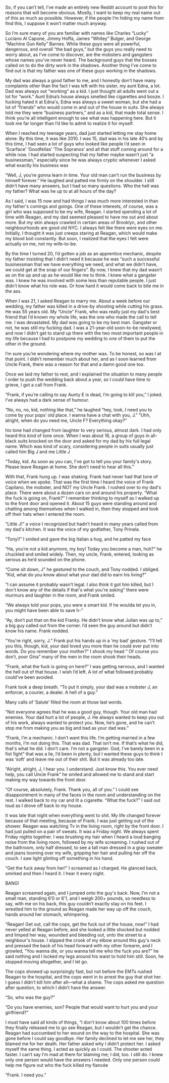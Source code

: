 So, if you can’t tell, I’ve made an entirely new Reddit account to post this for reasons that will become obvious. Mostly, I want to keep my real name out of this as much as possible. However, if the people I’m hiding my name from find this, I suppose it won’t matter much anyway. 

So I’m sure many of you are familiar with names like Charles “Lucky” Luciano Al Capone, Jimmy Hoffa, James “Whitey” Bulger, and George “Machine Gun Kelly” Barnes. While these guys were all powerful, dangerous, and overall “the bad guys,” but the guys you really need to worry about, as I’ve come to discover, are the mobsters and gangsters whose names you’ve never heard. The background guys that the bosses called on to do the dirty work in the shadows. Another thing I’ve come to find out is that my father was one of these guys working in the shadows.

My dad was always a good father to me, and I honestly don’t have many complaints other than the fact I was left with his sister, my aunt Edna, a lot. Dad was always out “working” as a kid. I just thought all adults went out a lot for “work.” Aunt Edna’s house always smelled like cigarettes and booze. I fucking hated it at Edna's, Edna was always a sweet woman, but she had a lot of “friends” who would come in and out of the house in suits. She always told me they were “business partners,” and as a kid, that made total sense. I think you’re all intelligent enough to see what was happening here. But it took me far longer than I’d like to admit to realize it for myself. 

When I reached my teenage years, dad just started letting me stay home alone. By this time, it was like 2010. I was 15, dad was in his late 40’s and by this time, I had seen a lot of guys who looked like people I’d seen in ‘Scarface’ ‘Goodfellas’ ‘The Sopranos’ and all that stuff coming around for a while now. I had started suspecting that my father maybe wasn’t just “a businessman,” especially since he was always cryptic whenever I asked what exactly his business was 

“Well, J, you’re gonna learn in time. Your old man can’t run the business by himself forever.” He laughed and patted me firmly on the shoulder. I still didn’t have many answers, but I had so many questions. Who the hell was my father? What was he up to at all hours of the day?

As I said, I was 15 now and had things I was much more interested in than my father's comings and goings. One of these interests, of course, was a girl who was supposed to be my wife, Reagan. I started spending a lot of time with Reagan, and my dad seemed pleased to have me out and about more. But my skin always crawled in certain areas of Brooklyn, and other neighbourhoods are good old NYC. I always felt like there were eyes on me. Initially, I thought it was just creeps staring at Reagan, which would make my blood boil constantly. But soon, I realized that the eyes I felt were actually on me, not my wife-to-be.

By the time I turned 20, I’d gotten a job as an apprentice mechanic, despite my father insisting that I didn’t need it because he was “such a successful businessman that we have everything we need, and what we didn’t have, we could get at the snap of our fingers”. By now, I knew that my dad wasn’t as on the up and up as he would like me to think. I knew what a gangster was. I knew he was involved with some less than reputable people. I just didn’t know what his role was. Or how hard it would come back to bite me in the ass.

When I was 21, I asked Reagan to marry me. About a week before our wedding, my father was killed in a drive-by shooting while cutting his grass. He was 55 years old. My “Uncle” Frank, who was really just my dad's best friend that I’d known my whole life, was the one who made the call to tell me. I was devastated. My dad was going to be my best man. Gangster or not, he was still my fucking dad. I was a 21-year-old soon-to-be newlywed, and now I didn’t get to stand up there with the two most important people in my life because I had to postpone my wedding to one of them to put the other in the ground.

I’m sure you’re wondering where my mother was. To be honest, so was I at that point. I didn’t remember much about her, and as I soon learned from Uncle Frank, there was a reason for that and a damn good one too. 

Once we laid my father to rest, and I explained the situation to many people I order to push the wedding back about a year, so I could have time to grieve, I got a call from Frank. 

“Frank, if you’re calling to say Aunty E is dead, I’m going to kill you,” I joked. I’ve always had a dark sense of humour. 

“No, no, no, kid, nothing like that,” he laughed “hey, look, I need you to come by your pops’ old place. I wanna have a chat with you, J.”
“Uhh, alright, when do you need me, Uncle F? Everything okay?” 

his tone had changed from laughter to very serious, almost dark. I had only heard this kind of tone once. When I was about 16, a group of guys in all-black suits knocked on the door and asked for my dad by his full legal name. Which was kind of scary, considering people in suits usually just called him Big J and me Little J

“Today, kid. As soon as you can, I've got to tell you your family's story. Please leave Reagan at home. She don’t need to hear all this.” 

With that, Frank hung up. I was shaking. Frank had never had that tone of voice when we spoke. That was the first time I heard the voice of Frank Capilano, the mobster, and NOT my Uncle Frank. I rushed over to my dad's place. There were about a dozen cars on and around his property. “What the fuck is going on, Frank?” I remember thinking to myself as I walked up to the front door and opened it. About 15 guys were standing around and chatting among themselves when I walked in, then they stopped and took off their hats when I entered the room. 

“Little J!” a voice I recognized but hadn’t heard in many years called from my dad's kitchen. It was the voice of my godfather, Tony Prinela. 

“Tony!!” I smiled and gave the big Italian a hug, and he patted my face 

“Ha, you’re not a kid anymore, my boy! Today you become a man, huh?” he chuckled and smiled widely. Then, my uncle, Frank, entered, looking as serious as he’d sounded on the phone. 

“Come sit down, J” he gestured to the couch, and Tony nodded. I obliged.
“Kid, what do you know about what your dad did to earn his living?”

“I can assume it probably wasn’t legal. I also think it got him killed, but I don't know any of the details if that's what you're asking” there were murmurs and laughter in the room, and Frank smiled. 

“We always told your pops, you were a smart kid. If he woulda let you in, you might have been able to save h-”

“Ay, don’t put that on the kid Franky. He didn’t know what Julian was up to,” a big guy called out from the corner. I’d seen the guy around but didn’t know his name. Frank nodded.

“You're right, sorry, J.” Frank put his hands up in a ‘my bad’ gesture. “I’ll tell you this, though, kid, your dad loved you more than he could ever put into words. Do you remember your mother?” I shook my head “ Of course you don’t, poor Gina” many of the men in the room shook their heads.

“Frank, what the fuck is going on here?” I was getting nervous, and I wanted the hell out of that house. I wish I’d left. A lot of what followed probably could've been avoided.

Frank took a deep breath. “To put it simply, your dad was a mobster J, an enforcer, a courier, a dealer. A hell of a guy.”

Many calls of ‘Salute’ filled the room at those last words.

“Not everyone agrees that he was a good guy, though. Your old man had enemies. Your dad hurt a lot of people, J. He always wanted to keep you out of his work, always wanted to protect you. Now, he’s gone, and he can’t stop me from making you as big and bad as your dad was.”

“Frank, I’m a mechanic. I don’t want this life. I’m getting married in a few months, I’m not doing this. That was dad. That isn’t me. If that’s what he did, that's what he did. I don’t care. I’m not a gangster. God, I’ve barely been in a fist fight” that was a lie, I’d been in plenty, but I wanted these guys to think I was ‘soft’ and leave me out of their shit. But it was already too late.

“Alright, alright, J, I hear you. I understand. Just know this. You ever need help, you call Uncle Frank” he smiled and allowed me to stand and start making my way towards the front door.

“Of course, absolutely, Frank. Thank you, all of you.” I could see disappointment in many of the faces in the room and understanding on the rest. I walked back to my car and lit a cigarette. “What the fuck?” I said out loud as I drove off back to my house.

It was late that night when everything went to shit. My life changed forever because of that meeting, because of Frank. I was just getting out of the shower. Reagan was watching Tv in the living room, right by the front door. I had just pulled on a pair of sweats. It was a Friday night. We always spent Friday nights together. I was brushing my hair when I heard a loud banging noise from the living room, followed by my wife screaming. I rushed out of the bathroom, only half dressed, to see a tall man dressed in a gray sweater and jeans looming over my wife, gripping her hair and pulling her off the couch. I saw light glinting off something in his hand.

“Get the fuck away from her!” I screamed as I charged. He glanced back, smirked and then I heard it. I hear it every night.

BANG!

Reagan screamed again, and I jumped onto the guy's back. Now, I’m not a small man, standing 6’0 or 6’1, and I weigh 200+ pounds, so needless to say, with me on his back, this guy couldn’t exactly stay on his feet. I wrestled him to the ground as Reagan made her way up off the couch, hands around her stomach, whimpering.

“Reagan! Get out, call the cops, get the fuck out of the house, now!” I had never yelled at Reagan before, and she looked a little shocked but nodded and limped her way, wounded and bleeding out, onto the street to a neighbour's house. I slipped the crook of my elbow around this guy's neck and pressed the back of his head forward with my other forearm, and I growled, “You wanna die, or you wanna tell me who the fuck you are?” he said nothing and I locked my legs around his waist to hold him still. Soon, he stopped moving altogether, and I let go.

The cops showed up surprisingly fast, but not before the EMTs rushed Reagan to the hospital, and the cops went in to arrest the guy that shot her. I guess I didn’t kill him after all—what a shame. The cops asked me question after question, to which I didn’t have the answer.

“So, who was the guy?”

“Do you have enemies, son? People that would want to hurt you and your girlfriend?” 

I must have said all kinds of things, “I don’t know about 100 times before they finally released me to go see Reagan, but I wouldn’t get the chance. Reagan had succumbed to her wound on the way to the hospital. She was gone before I could say goodbye. Her family declined to let me see her, they blamed me for her death. Her father asked why I didn’t protect her. I asked myself the same thing. I acted as quickly as I could. The shooter acted faster. I can’t say I’m mad at them for blaming me; I did, too. I still do. I knew only one person would have the answers I needed. Only one person could help me figure out who the fuck killed my fiancée 

“Frank. I need you.”